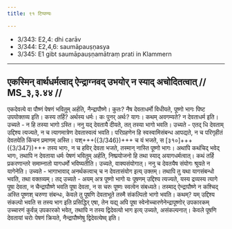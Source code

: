 ```yaml
---
title: ९१ टिप्पण्यः

---
```

- 3/343: E2,4: dhi carāv
- 3/344: E2,4,6: saumāpauṣṇasya
- 3/345: E1 gibt saumāpauṣṇamātraṃ prati in Klammern

____________________________________________


## एकस्मिन् वार्थधर्मत्वाद् ऐन्द्राग्नवद् उभयोर् न स्याद् अचोदितत्वात् // MS_३,३.४४ //

एकदेवत्ये वा पौष्णं पेषणं भवितुम् अर्हति, नैन्द्रापौष्णे। कुतः? नैष देवताधर्मो विधीयते, पूष्णो भागः पिष्ट उपयोक्तव्य इति। कस्य तर्हि? अर्थस्य धर्मः। कः पुनर् अर्थः? यागः। कथम् अवगम्यते? न देवताधर्म इति। उच्यते - न हि तस्या भागो ऽस्ति।
ननु यद् देवतायै दीयते, तत् तस्या भागो भवति। उच्यते - एतद् धि देवताम् उद्दिश्य त्यज्यते, न च त्यागमात्रेण देवतास्वत्वं भवति। परिग्रहणेन हि स्वस्वामिसंबन्ध आपद्यते, न च परिगृहीतं देवतयेति किंचन प्रमाणम् अस्ति। यश्+++({3/346})+++ च यं भजते, स [३१०]+++({3/347})+++ तस्य भागः, न च हविर् देवता भजते, तस्मान् नास्ति पूष्णो भागः।
अथापि कथंचिद् भवेद् भागः, तथापि न देवताया धर्मः पेषणं भवितुम् अर्हति, निष्प्रयोजनो हि तथा स्याद् अयागधर्मत्वात्। कथं तर्हि प्रकरणान्तरे समाम्नातो यागधर्मो भविष्यतीति। उच्यते, वाक्यसंयोगात्। ननु च देवतयैष संयोगः श्रूयते न यागेनेति। उच्यते - भागाभावाद् अनर्थकत्वाच् च न देवतासंयोग इत्य् उक्तम्।
तथापि तु यथा यागसंबन्धो भवति, तथा वक्तव्यम्। तद् उच्यते - अयम् अत्र पूष्णो भागो यः पूषणम् उद्दिश्य त्यज्यते, यस्य द्रव्यस्य त्यागे पूषा देवता, न चैन्द्रापौष्णे भवति पूषा देवता, न स चरुः पूष्णः स्वत्वेन संबध्यते। तस्माद् ऐन्द्रापौष्णे न कश्चिद् अस्ति पूष्णश् चरुणा संबन्धः, केवले तु पूषणि देवताभूते तस्मै संकल्पितो भागो भवति। कथम्? यम् उद्दिश्य संकल्पो भवति स तस्य भाग इति प्रसिद्धिर् एषा, तेन यद्य् अपि पूषा स्वेनोच्चारणेनेन्द्रापूष्णोर् उपकारकम् उच्चारणं कुर्वन्न् उपकारको भवेत्, तथापि न तस्य द्विदेवत्यो भाग इत्य् उच्यते, असंकल्पनात्। केवले पूषणि देवतायां चरोः पेषणं क्रियते, नैन्द्रापौष्णेषु द्विदेवत्येष्व् इति।
